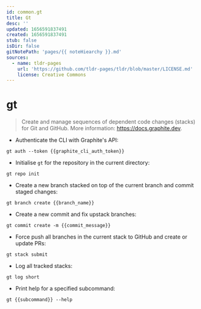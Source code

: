 ```yaml
---
id: common.gt
title: Gt
desc: ''
updated: 1656591837491
created: 1656591837491
stub: false
isDir: false
gitNotePath: 'pages/{{ noteHiearchy }}.md'
sources:
  - name: tldr-pages
    url: 'https://github.com/tldr-pages/tldr/blob/master/LICENSE.md'
    license: Creative Commons
---
```

# gt

> Create and manage sequences of dependent code changes (stacks) for Git and GitHub.
> More information: <https://docs.graphite.dev>.

- Authenticate the CLI with Graphite's API:

`gt auth --token {{graphite_cli_auth_token}}`

- Initialise `gt` for the repository in the current directory:

`gt repo init`

- Create a new branch stacked on top of the current branch and commit staged changes:

`gt branch create {{branch_name}}`

- Create a new commit and fix upstack branches:

`gt commit create -m {{commit_message}}`

- Force push all branches in the current stack to GitHub and create or update PRs:

`gt stack submit`

- Log all tracked stacks:

`gt log short`

- Print help for a specified subcommand:

`gt {{subcommand}} --help`

